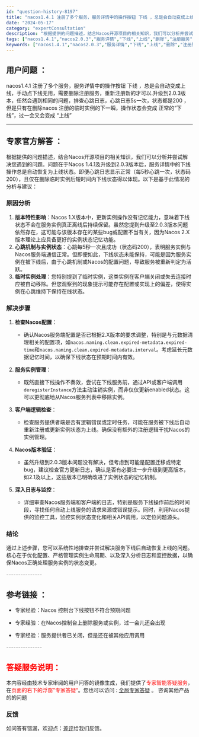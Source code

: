 ```yaml
---
id: "question-history-8197"
title: "nacos1.4.1 注册了多个服务，服务详情中的操作按钮 下线 ，总是会自动变成上线，手动点下线无用，需"
date: "2024-05-17"
category: "expertConsultation"
description: "根据提供的问题描述，结合Nacos开源项目的相关知识，我们可以分析并尝试解决您遇到的问题。问题在于Nacos 1.4.1及升级到2.0.3版本后，服务详情中的下线操作总是自动恢复为上线状态。即便心跳日志显示正常（每5秒心跳一次，状态码200），且仅在删除临时实例后短时间内下线状态得以体现。以下是基于"
tags: ["nacos1.4.1","nacos2.0.3","服务详情","下线","上线","删除","注册服务","心跳日志","200","临时实例","正常"]
keywords: ["nacos1.4.1","nacos2.0.3","服务详情","下线","上线","删除","注册服务","心跳日志","200","临时实例","正常"]
---
```


## 用户问题 ： 
 nacos1.4.1 注册了多个服务，服务详情中的操作按钮 下线 ，总是会自动变成上线，手动点下线无用，需要删除注册服务，重新注册新的才可以.升级到2.0.3版本，任然会遇到相同的问题，排查心跳日志，心跳日志5s一次，状态都是200 ，但是只有在删除nacos 注册的临时实例的下一瞬，操作状态会变成 正常的“下线”，过一会又会变成 “上线”  

---------------
## 专家官方解答 ：

根据提供的问题描述，结合Nacos开源项目的相关知识，我们可以分析并尝试解决您遇到的问题。问题在于Nacos 1.4.1及升级到2.0.3版本后，服务详情中的下线操作总是自动恢复为上线状态。即便心跳日志显示正常（每5秒心跳一次，状态码200），且仅在删除临时实例后短时间内下线状态得以体现。以下是基于此情况的分析与建议：

### 原因分析
1. **版本特性影响**：Nacos 1.X版本中，更新实例操作没有记忆能力，意味着下线状态不会在服务实例真正离线后持续保留。虽然您提到升级至2.0.3版本问题依然存在，这可能与该版本存在的某些bug或配置不当有关，因为Nacos 2.X版本理论上应具备更好的实例状态记忆功能。
2. **心跳机制与实例状态**：心跳每5秒一次且成功（状态码200），表明服务实例与Nacos服务端通信正常。但即便如此，下线状态未能保持，可能是因为服务实例在被下线后，由于心跳机制或Nacos的配置问题，导致服务被重新判定为活跃。
3. **临时实例处理**：您特别提到了临时实例，这类实例在客户端关闭或失去连接时应被自动移除。但您观察到的现象提示可能存在配置或实现上的偏差，使得实例在心跳维持下保持在线状态。

### 解决步骤
1. **检查Nacos配置**：
   - 确认Nacos服务端配置是否已根据2.X版本的要求调整，特别是与元数据清理相关的配置项，如`nacos.naming.clean.expired-metadata.expired-time`和`nacos.naming.clean.expired-metadata.interval`。考虑延长元数据记忆时间，以确保下线状态在预期时间内有效。
   
2. **服务实例管理**：
   - 既然直接下线操作不奏效，尝试在下线服务前，通过API或客户端调用`deregisterInstance`方法主动注销实例，而非仅仅更新enabled状态。这可以更彻底地从Nacos服务列表中移除实例。
   
3. **客户端逻辑检查**：
   - 检查服务提供者端是否有逻辑错误或定时任务，可能在服务被下线后自动重新注册或更新实例状态为上线。确保没有额外的注册逻辑干扰Nacos的实例管理。
   
4. **Nacos版本验证**：
   - 虽然升级到2.0.3版本问题没有解决，但考虑到可能是配置迁移或特定bug，建议检查官方更新日志，确认是否有必要进一步升级到更高版本，如2.1及以上，这些版本已明确改进了实例状态的记忆机制。

5. **深入日志与监控**：
   - 详细审查Nacos服务端和客户端的日志，特别是服务下线操作前后的时间段，寻找任何自动上线服务的请求来源或错误提示。同时，利用Nacos提供的监控工具，监控实例状态变化和相关API调用，以定位问题源头。

### 结论
通过上述步骤，您可以系统性地排查并尝试解决服务下线后自动恢复上线的问题。核心在于优化配置、严格管理实例生命周期、以及深入分析日志和监控数据，以确保Nacos正确处理服务实例的状态变更。


<font color="#949494">---------------</font> 


## 参考链接 ：

* 专家经验：Nacos 控制台下线按钮不符合预期问题 
 
 * 专家经验：在Nacos控制台上删除服务或实例，过一会儿还会出现 
 
 * 专家经验：服务提供者已关闭，但是还在被其他应用调用 


 <font color="#949494">---------------</font> 
 


## <font color="#FF0000">答疑服务说明：</font> 

本内容经由技术专家审阅的用户问答的镜像生成，我们提供了<font color="#FF0000">专家智能答疑服务</font>，在<font color="#FF0000">页面的右下的浮窗”专家答疑“</font>。您也可以访问 : [全局专家答疑](https://answer.opensource.alibaba.com/docs/intro) 。 咨询其他产品的的问题

### 反馈
如问答有错漏，欢迎点：[差评](https://ai.nacos.io/user/feedbackByEnhancerGradePOJOID?enhancerGradePOJOId=13556)给我们反馈。
